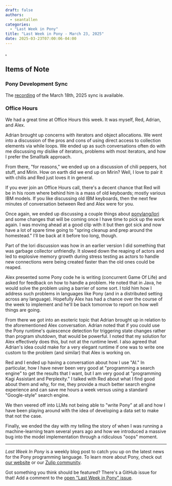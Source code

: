 ```yaml
---
draft: false
authors:
  - seantallen
categories:
  - "Last Week in Pony"
title: "Last Week in Pony - March 23, 2025"
date: 2025-03-23T07:00:06-04:00
---
```


[.](https://www.youtube.com/watch?v=oHbwOj0QzFw)

<!-- more -->

## Items of Note

### Pony Development Sync

The [recording](https://vimeo.com/1067405139) of the March 18th, 2025 sync is available.

### Office Hours

We had a great time at Office Hours this week. It was myself, Red, Adrian, and Alex.

Adrian brought up concerns with iterators and object allocations. We went into a discussion of the pros and cons of using direct access to collection elements via while loops. We ended up as such conversations often do with me discussing my dislike of iterators, problems with most iterators, and how I prefer the Smalltalk approach.

From there, "for reasons," we ended up on a discussion of chili peppers, hot stuff, and Mirin. How on earth did we end up on Mirin? Well, I love to pair it with chilis and Red just loves it in general.

If you ever join an Office Hours call, there's a decent chance that Red will be in his room where behind him is a mass of old keyboards; mostly various IBM models. If you like discussing old IBM keyboards, then the next few minutes of conversation between Red and Alex were for you.

Once again, we ended up discussing a couple things about [ponylang/lori](https://github.com/ponylang/lori) and some changes that will be coming once I have time to pick up the work again. I was moving ahead at a good clip with it but then got sick and now have a lot of spare time going to "spring cleanup and prep around the homestead." I'll be back at it before too long, though.

Part of the lori discussion was how in an earlier version I did something that was garbage collector unfriendly. It slowed down the reaping of actors and led to explosive memory growth during stress testing as actors to handle new connections were being created faster than the old ones could be reaped.

Alex presented some Pony code he is writing (concurrent Game Of Life) and asked for feedback on how to handle a problem. He noted that in Java, he would solve the problem using a barrier of some sort. I told him how I address such problems in languages like Pony (and in a distributed setting across any language). Hopefully Alex has had a chance over the course of the week to implement and he'll be back tomorrow to report on how well things are going.

From there we got into an esoteric topic that Adrian brought up in relation to the aforementioned Alex conversation. Adrian noted that if you could use the Pony runtime's quiescence detection for triggering state changes rather than program shutdown, that would be powerful. I noted that my solution for Alex effectively does this, but not at the runtime level. I also agreed that Adrian's idea could make for a very elegant runtime if one was to write one custom to the problem (and similar) that Alex is working on.

Red and I ended up having a conversation about how I use "AI." In particular, how I have never been very good at "programming a search engine" to get the results that I want, but I am very good at "programming Kagi Assistant and Perplexity." I talked with Red about what I find good about them and why, for me, they provide a much better search engine experience and can save me hours a week versus using a standard "Google-style" search engine.

We then veered off into LLMs not being able to "write Pony" at all and how I have been playing around with the idea of developing a data set to make that not the case.

Finally, we ended the day with my telling the story of when I was running a machine-learning team several years ago and how we introduced a massive bug into the model implementation through a ridiculous "oops" moment.

---

_Last Week In Pony_ is a weekly blog post to catch you up on the latest news for the Pony programming language. To learn more about Pony, check out [our website](https://ponylang.io) or our [Zulip community](https://ponylang.zulipchat.com).

Got something you think should be featured? There's a GitHub issue for that! Add a comment to the [open "Last Week in Pony" issue](https://github.com/ponylang/ponylang.github.io/issues?q=is%3Aissue+is%3Aopen+label%3Alast-week-in-pony).
